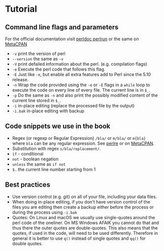 # Tutorial

## Command line flags and parameters

For the official documentation visit [perldoc perlrun](https://perldoc.perl.org/perlrun) or the same on [MetaCPAN](https://metacpan.org/dist/perl/view/pod/perlrun.pod)

* `-v` print the version of perl
* `--version` the same as `-v`
* `-V` print defailed information about the perl. (e.g. compilation flags)
* `-e` Execute the perl code that follows this flag.
* `-E` Just like `-e`, but enable all extra features add to Perl since the 5.10 release.
* `-n` Wrap the code provided using the `-e` or `-E` flags in a `while` loop to execute the code on every line of every file. The current line is in `$_`.
* `-p` Do the same as `-n` and also print the possibly modified content of the current line stored in `$_`.
* `-i` in-place editing (replace the processed file by the output)
* `-i.bak` in-place editing with backup


## Code snippets we use in the book

* Regex (or regexp or Regular Expression) `/bla/`  or `m/bla/` or `m{bla}` where `bla` can be any regular expression. See [perlre](https://perldoc.perl.org/perlre) or on [MetaCPAN](https://metacpan.org/dist/perl/view/pod/perlre.pod).
* Substitution with regex `s/bla/replacement/`.
* `if` - conditional
* `not` - boolean negation
* `unless` the same as `if not`
* `$.` the current line number starting from 1


## Best practices

* Use version control (e.g. git) on all of your file, including your data files.
* When doing in-place editing, if you don't have version control of the files you are editing then create a backup either before the process or during the process using `-i.bak`
* Quotes: On Linux and macOS we usually use single-quotes around the perl code of the oneliner. On MS Windows AFAIK you cannot do that and thus there the outer quotes are double-quotes. This also means that the quotes, if used in the code, will need to be used differently. Therefore in general it is better to use `q()` instead of single quotes and `qq()` for double quotes.


